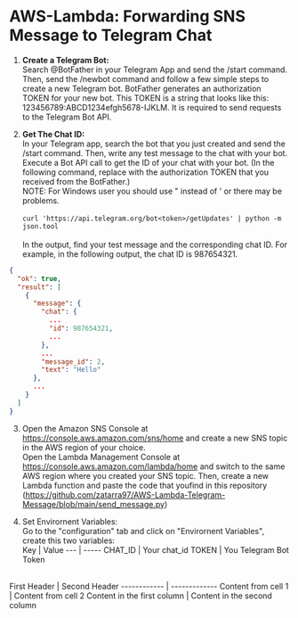 # AWS-Lambda: Forwarding SNS Message to Telegram Chat

1.  **Create a Telegram Bot:**<br/> 
Search @BotFather in your Telegram App and send the /start command. Then, send the /newbot command and follow a few simple steps to create a new Telegram bot.
BotFather generates an authorization TOKEN for your new bot. This TOKEN is a string that looks like this: 123456789:ABCD1234efgh5678-IJKLM. It is required to send requests to the Telegram Bot API.

2. **Get The Chat ID:**<br/>
In your Telegram app, search the bot that you just created and send the /start command. Then, write any test message to the chat with your bot.
Execute a Bot API call to get the ID of your chat with your bot. (In the following command, replace <token> with the authorization TOKEN that you received from the BotFather.)<br/>NOTE: For Windows user you should use " instead of ' or there may be problems.<br/><br/>
`curl 'https://api.telegram.org/bot<token>/getUpdates' | python -m json.tool`<br/><br/>
In the output, find your test message and the corresponding chat ID. For example, in the following output, the chat ID is 987654321.<br/>
```json
{
  "ok": true,
  "result": [
    {
      "message": {
        "chat": {
          ...
          "id": 987654321,
          ...
        },
        ...
        "message_id": 2,
        "text": "Hello"
      },
      ...
    }
  ]
}
```
3. Open the Amazon SNS Console at https://console.aws.amazon.com/sns/home and create a new SNS topic in the AWS region of your choice.<br/>
  Open the Lambda Management Console at https://console.aws.amazon.com/lambda/home and switch to the same AWS region where you created your SNS topic. Then, create a new Lambda function and paste the code that youfind in this repository (https://github.com/zatarra97/AWS-Lambda-Telegram-Message/blob/main/send_message.py)<br/>
  
4. Set Envirornent Variables: <br/>
  Go to the "configuration" tab and click on "Envirornent Variables", create this two variables:<br/>
Key | Value
--- | -----
CHAT_ID | Your chat_id 
TOKEN | You Telegram Bot Token
  
  
  
  <br/>
  First Header | Second Header
------------ | -------------
Content from cell 1 | Content from cell 2
Content in the first column | Content in the second column
